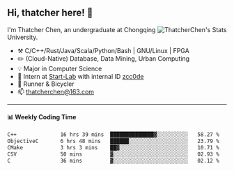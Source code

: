 ## Hi, thatcher here! :wave:

<img align="right" src="https://github-readme-stats.vercel.app/api?username=thatcherchen&title_color=333&text_color=777" alt="ThatcherChen's Stats" >

I'm Thatcher Chen, an undergraduate at Chongqing University.

- :hammer_and_pick:  C/C++/Rust/Java/Scala/Python/Bash | GNU/Linux | FPGA
- :pencil2:  (Cloud-Native) Database, Data Mining, Urban Computing
- :bulb:   Major in Computer Science
- :telescope:  Intern at [Start-Lab](https://github.com/Spatio-Temporal-Lab) with internal ID [zcc0de](https://github.com/zcc0de)
- :seedling:  Runner & Bicycler
- :mailbox: thatcherchen@163.com

---

#### :bar_chart: Weekly Coding Time

<!--START_SECTION:waka-->

```txt
C++              16 hrs 39 mins  ██████████████▓░░░░░░░░░░   58.27 %
ObjectiveC       6 hrs 48 mins   ██████░░░░░░░░░░░░░░░░░░░   23.79 %
CMake            3 hrs 3 mins    ██▓░░░░░░░░░░░░░░░░░░░░░░   10.71 %
CSV              50 mins         ▓░░░░░░░░░░░░░░░░░░░░░░░░   02.93 %
C                36 mins         ▓░░░░░░░░░░░░░░░░░░░░░░░░   02.12 %
```

<!--END_SECTION:waka-->
